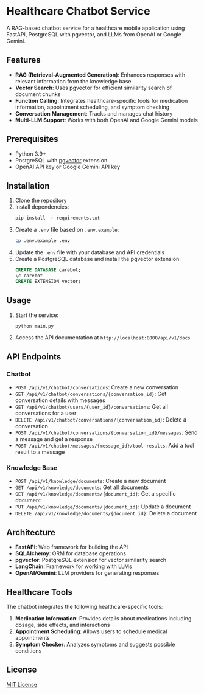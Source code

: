 # Healthcare Chatbot Service

A RAG-based chatbot service for a healthcare mobile application using FastAPI, PostgreSQL with pgvector, and LLMs from OpenAI or Google Gemini.

## Features

- **RAG (Retrieval-Augmented Generation)**: Enhances responses with relevant information from the knowledge base
- **Vector Search**: Uses pgvector for efficient similarity search of document chunks
- **Function Calling**: Integrates healthcare-specific tools for medication information, appointment scheduling, and symptom checking
- **Conversation Management**: Tracks and manages chat history
- **Multi-LLM Support**: Works with both OpenAI and Google Gemini models

## Prerequisites

- Python 3.9+
- PostgreSQL with [pgvector](https://github.com/pgvector/pgvector) extension
- OpenAI API key or Google Gemini API key

## Installation

1. Clone the repository
2. Install dependencies:
   ```bash
   pip install -r requirements.txt
   ```
3. Create a `.env` file based on `.env.example`:
   ```bash
   cp .env.example .env
   ```
4. Update the `.env` file with your database and API credentials
5. Create a PostgreSQL database and install the pgvector extension:
   ```sql
   CREATE DATABASE carebot;
   \c carebot
   CREATE EXTENSION vector;
   ```

## Usage

1. Start the service:
   ```bash
   python main.py
   ```
2. Access the API documentation at `http://localhost:8000/api/v1/docs`

## API Endpoints

### Chatbot

- `POST /api/v1/chatbot/conversations`: Create a new conversation
- `GET /api/v1/chatbot/conversations/{conversation_id}`: Get conversation details with messages
- `GET /api/v1/chatbot/users/{user_id}/conversations`: Get all conversations for a user
- `DELETE /api/v1/chatbot/conversations/{conversation_id}`: Delete a conversation
- `POST /api/v1/chatbot/conversations/{conversation_id}/messages`: Send a message and get a response
- `POST /api/v1/chatbot/messages/{message_id}/tool-results`: Add a tool result to a message

### Knowledge Base

- `POST /api/v1/knowledge/documents`: Create a new document
- `GET /api/v1/knowledge/documents`: Get all documents
- `GET /api/v1/knowledge/documents/{document_id}`: Get a specific document
- `PUT /api/v1/knowledge/documents/{document_id}`: Update a document
- `DELETE /api/v1/knowledge/documents/{document_id}`: Delete a document

## Architecture

- **FastAPI**: Web framework for building the API
- **SQLAlchemy**: ORM for database operations
- **pgvector**: PostgreSQL extension for vector similarity search
- **LangChain**: Framework for working with LLMs
- **OpenAI/Gemini**: LLM providers for generating responses

## Healthcare Tools

The chatbot integrates the following healthcare-specific tools:

1. **Medication Information**: Provides details about medications including dosage, side effects, and interactions
2. **Appointment Scheduling**: Allows users to schedule medical appointments
3. **Symptom Checker**: Analyzes symptoms and suggests possible conditions

## License

[MIT License](LICENSE)